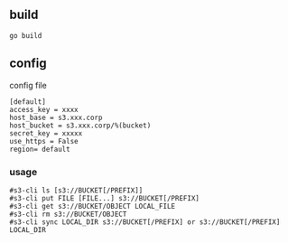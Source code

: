
## build
```
go build
```

## config
config file 
```
[default]
access_key = xxxx
host_base = s3.xxx.corp
host_bucket = s3.xxx.corp/%(bucket)
secret_key = xxxxx
use_https = False
region= default
```

### usage

```
#s3-cli ls [s3://BUCKET[/PREFIX]]
#s3-cli put FILE [FILE...] s3://BUCKET[/PREFIX]
#s3-cli get s3://BUCKET/OBJECT LOCAL_FILE
#s3-cli rm s3://BUCKET/OBJECT
#s3-cli sync LOCAL_DIR s3://BUCKET[/PREFIX] or s3://BUCKET[/PREFIX] LOCAL_DIR
```